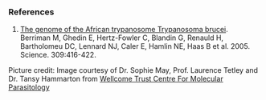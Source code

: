 ### References

1.  [The genome of the African trypanosome Trypanosoma
    brucei](http://europepmc.org/abstract/MED/16020726).\
    Berriman M, Ghedin E, Hertz-Fowler C, Blandin G, Renauld H,
    Bartholomeu DC, Lennard NJ, Caler E, Hamlin NE, Haas B et al. 2005.
    Science. 309:416-422.

Picture credit: Image courtesy of Dr. Sophie May, Prof. Laurence Tetley
and Dr. Tansy Hammarton from [Wellcome Trust Centre For Molecular
Parasitology](http://www.gla.ac.uk/centres/wcmp/)
